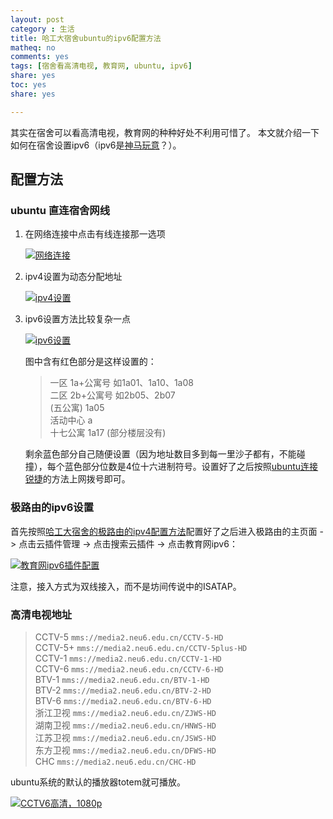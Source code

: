 ```yaml
---
layout: post 
category : 生活
title: 哈工大宿舍ubuntu的ipv6配置方法
matheq: no
comments: yes
tags: [宿舍看高清电视, 教育网, ubuntu, ipv6]
share: yes
toc: yes
share: yes

---
```


其实在宿舍可以看高清电视，教育网的种种好处不利用可惜了。
本文就介绍一下如何在宿舍设置ipv6（ipv6是[神马玩意](http://ito.hit.edu.cn/news/sub_jszt.asp?c_id=A00080001)？）。

## 配置方法

### ubuntu 直连宿舍网线

1. 在网络连接中点击有线连接那一选项

	<a class="fancybox" rel="gallery1" href="https://2s66lw.bl3301.livefilestore.com/y2pEiAlLQzazbHehGSm5-BEbhHraQGQuutHn_rtAF0InggCQlTHdUdo0vHFXRcGt5obclVpaw-1QwBU01UsTrq9KUoyNuv30n90hHZpZfiFaq9_VbMetC5cMkUcW1rLvR2j-y6rJNnJbaReFqCP251hgw/ipv61.png" title="网络连接"><img src="https://2s66lw.bl3301.livefilestore.com/y2pEiAlLQzazbHehGSm5-BEbhHraQGQuutHn_rtAF0InggCQlTHdUdo0vHFXRcGt5obclVpaw-1QwBU01UsTrq9KUoyNuv30n90hHZpZfiFaq9_VbMetC5cMkUcW1rLvR2j-y6rJNnJbaReFqCP251hgw/ipv61.png" alt="网络连接" /></a>

2. ipv4设置为动态分配地址

	<a class="fancybox" rel="gallery1" href="https://2s66lw.bl3301.livefilestore.com/y2pqbrSyLmqU_qWkhUeUH1DN7gOGqzf9giw31CD4hlu00wi3ohiKPMUmtqxsqNQTweNExv3lIRodv4b3HL6WrEeBicKpeGouO6Teua6CfsRyRvCzGJpewHbNZpasefz8XnCKngfqhAega7dBEfOPf-oUg/ipv62.png" title="ipv4设置"><img src="https://2s66lw.bl3301.livefilestore.com/y2pqbrSyLmqU_qWkhUeUH1DN7gOGqzf9giw31CD4hlu00wi3ohiKPMUmtqxsqNQTweNExv3lIRodv4b3HL6WrEeBicKpeGouO6Teua6CfsRyRvCzGJpewHbNZpasefz8XnCKngfqhAega7dBEfOPf-oUg/ipv62.png" alt="ipv4设置" /></a>

3. ipv6设置方法比较复杂一点

	<a class="fancybox" rel="gallery1" href="https://2s66lw.bl3301.livefilestore.com/y2prmoorB8PPqI8ZKjgoEDr_UQENHX6HP4G_lwK9kfpzNdQ-hm5Lo8Yc6qsuyy8NvxHY8ThFm4lsawnxqUhhdf7_5NL5fDTZbzVdKofvMpMbiQYMPUkUdhASVO7pxLi8XFM9oQyCVttCaoJqptjpgcWyA/ipv63.png" title="ipv6设置"><img src="https://2s66lw.bl3301.livefilestore.com/y2prmoorB8PPqI8ZKjgoEDr_UQENHX6HP4G_lwK9kfpzNdQ-hm5Lo8Yc6qsuyy8NvxHY8ThFm4lsawnxqUhhdf7_5NL5fDTZbzVdKofvMpMbiQYMPUkUdhASVO7pxLi8XFM9oQyCVttCaoJqptjpgcWyA/ipv63.png" alt="ipv6设置" /></a>

	图中含有红色部分是这样设置的：
	
	> 一区 1a+公寓号 如1a01、1a10、1a08  
	> 二区 2b+公寓号 如2b05、2b07  
	> (五公寓) 1a05  
	> 活动中心 a  
	> 十七公寓 1a17 (部分楼层没有)
	
	剩余蓝色部分自己随便设置（因为地址数目多到每一里沙子都有，不能碰撞），每个蓝色部分位数是4位十六进制符号。设置好了之后按照[ubuntu连接锐捷](http://yanshuo.name/en/2013/09/network/)的方法上网拨号即可。

### 极路由的ipv6设置

首先按照[哈工大宿舍的极路由的ipv4配置方法](http://yanshuo.name/en/2014/05/router/)配置好了之后进入极路由的主页面 -> 点击云插件管理 -> 点击搜索云插件 -> 点击教育网ipv6：

<a class="fancybox" rel="gallery1" href="https://2s66lw.bl3301.livefilestore.com/y2pmK5DxNWXnQLPz1pLJo-zJZIMGKBMKZP4TuWOCJAQIMscKNyNhW0WOI4Gv2E_4ZfcPq1mTRj-zwPxwJ52mfqVWHxrsDASTGx9MEM9at6pG6IIFBNUdZ2U-uPejh7BQz1uXHN7vew89syLu3UR5pCkLg/ipv6r.png" title="教育网ipv6插件配置"><img src="https://2s66lw.bl3301.livefilestore.com/y2pmK5DxNWXnQLPz1pLJo-zJZIMGKBMKZP4TuWOCJAQIMscKNyNhW0WOI4Gv2E_4ZfcPq1mTRj-zwPxwJ52mfqVWHxrsDASTGx9MEM9at6pG6IIFBNUdZ2U-uPejh7BQz1uXHN7vew89syLu3UR5pCkLg/ipv6r.png" alt="教育网ipv6插件配置" /></a>

注意，接入方式为双线接入，而不是坊间传说中的ISATAP。

### 高清电视地址

> CCTV-5 `mms://media2.neu6.edu.cn/CCTV-5-HD`  
> CCTV-5+ `mms://media2.neu6.edu.cn/CCTV-5plus-HD`  
> CCTV-1 `mms://media2.neu6.edu.cn/CCTV-1-HD`  
> CCTV-6 `mms://media2.neu6.edu.cn/CCTV-6-HD`  
> BTV-1 `mms://media2.neu6.edu.cn/BTV-1-HD`  
> BTV-2 `mms://media2.neu6.edu.cn/BTV-2-HD`  
> BTV-6 `mms://media2.neu6.edu.cn/BTV-6-HD`  
> 浙江卫视 `mms://media2.neu6.edu.cn/ZJWS-HD`  
> 湖南卫视 `mms://media2.neu6.edu.cn/HNWS-HD`  
> 江苏卫视 `mms://media2.neu6.edu.cn/JSWS-HD`  
> 东方卫视 `mms://media2.neu6.edu.cn/DFWS-HD`  
> CHC `mms://media2.neu6.edu.cn/CHC-HD`  

ubuntu系统的默认的播放器totem就可播放。

<a class="fancybox" rel="gallery1" href="https://2s66lw.bl3301.livefilestore.com/y2pH8IxdXhUCIKx5q1uuQk5WioguNGHMZocIceefc_97PiKda3m85ObhEMNu3p90MhCDf30MulyDyNmFmgtMc-iCgHLk1Gm9X4RXHMPbK4IsptF0VQLch7cAV9EZ_iSW6qIKqIn1nHQyKxe41ySmebomQ/HDTVcctv6.png" title="CCTV6高清，1080p"><img src="https://2s66lw.bl3301.livefilestore.com/y2pH8IxdXhUCIKx5q1uuQk5WioguNGHMZocIceefc_97PiKda3m85ObhEMNu3p90MhCDf30MulyDyNmFmgtMc-iCgHLk1Gm9X4RXHMPbK4IsptF0VQLch7cAV9EZ_iSW6qIKqIn1nHQyKxe41ySmebomQ/HDTVcctv6.png" alt="CCTV6高清，1080p" /></a>

